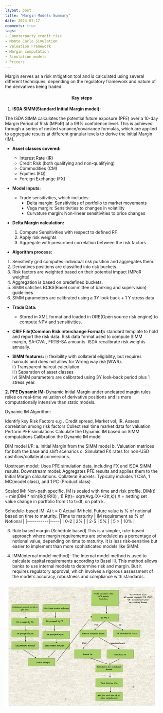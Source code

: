 ```yaml
---
layout: post
title: "Margin Models Summary"
date: 2024-07-17
comments: true
tags:
- Counterparty credit risk
- Monte Carlo Simulation
- Valuation Framework
- Margin computation
- Simulation models
- Pricers
---
```


Margin serves as a risk mitigation tool and is calculated using several different techniques, depending on the regulatory framework and nature of the derivatives being traded.
<h4 style="text-align: center;"><strong>Key steps</strong></h4>

1. **ISDA SIMM(Standard Initial Margin model):**

The ISDA SIMM calculates the potential future exposure (PFE) over a 10-day Margin Period of Risk (MPoR) at a 99% confidence level. This is achieved through a series of nested variance/covariance formulas, which are applied to aggregate results at different granular levels to derive the Initial Margin (IM).   

- **Asset classes covered:** 

  - Interest Rate (IR)  
  - Credit Risk (both qualifying and non-qualifying)  
  - Commodities (CM)  
  - Equities (EQ)  
  - Foreign Exchange (FX)   

- **Model Inputs:**  
  - Trade sensitivities, which includes: 
    - Delta margin: Sensitivities of portfolio to market movements
    - Vega margin: Sensitivities to changes in volatility
    - Curvature margin: Non-linear sensitivities to price changes

- **Delta Margin calculation:**
  1. Compute Sensitivities with respect to defined RF
  2. Apply risk weights 
  3. Aggregate with prescribed correlation between the risk factors 


- **Algorithm process:**

1. Sensitivity grid computes individual risk position and aggregates them.  
2. Derivatives positions are classified into risk buckets.  
3. Risk factors are weighted based on their potential impact (MPoR weights)   
4. Aggregation is based on predefined buckets.   
5. SIMM satisfies BCBS(Basel committee of banking and supervision) guidelines  
6. SIMM parameters are calibrated using a 3Y look back + 1 Y stress data  

- **Trade Data:**
  - Stored in XML format and loaded in ORE(Open source risk engine) to compute NPV and sensitivities. 

- **CRIF File(Common Risk interchange Format):** standard template to hold and report the risk data. Risk data format used to compute SIMM margin, SA-CVA , FRTB-SA amounts. ISDA recalibrate risk weights annually.   


- **SIMM features:**
i) flexibility with collateral eligibility, but requires haircuts and does not allow for Wrong way risk(WWR).    
ii) Transparent haircut calculation.   
iii) Separation of asset classes  
iv) SIMM parameters are calibrated using 3Y look-back period plus 1 stress year.   


**2. PFE Dynamic IM:**
Dynamic Initial Margin under uncleared margin rules relies on real-time valuation of derivative positions and is more computationally intensive than static models.

Dynamic IM Algorithm:  

Identify key Risk Factors e.g . Credit spread, Market vol, IR.
Assess correlation among risk factors 
Collect real time market data for valuation 
Perform PFE simulations 
Calculate the Dynamic IM based on SIMM computations
Calibration the Dynamic IM model 

DIM model I/P:
a. Initial Margin from the SIMM model
b. Valuation matrices for both the base and shift scenarios
c. Simulated FX rates for non-USD cashflow/collateral conversions. 

Upstream model: Uses PFE simulation data, including FX and ISDA SIMM results.
Downstream model: Aggregates PFE results and applies them to the Initial Margin calculations. 
Collateral Buckets: Typically includes 1 CSA, 1 MC(model class), and 1 PC (Product class)

 Scaled IM: 
Non-path specific. IM is scaled with time and risk profile. 
DIM(t) = min(DIM * min(R(t)/R(0) , 1) 
R(t)= sqrt(Avg.(X**2(t,k))
X = netting set value change in portfolio from t to t+dt, on path k. 



 Schedule-based IM:
At t = 0 Actual IM held. 
Future value is % of notional based on time to maturity. 
|Time to maturity     | IM requirement as % of Notional | 
|-----------|-----|
| 0-2     | 2%  | 
| 2-5       | 5%  | 
| 5 >   | 10%  | 

3. Rule based margin (Schedule based) 
This is a simpler, rule-based approach where margin requirements are scheduled as a percentage of notional value, depending on time to maturity. It is less risk-sensitive but easier to implement than more sophisticated models like SIMM. 

4. IMM(internal model method): 
The Internal model method is used to calculate capital requirements according to Basel III. This method allows banks to use internal models to determine risk and margin. But it requires regulatory approval, which involves a rigorous assessment of the model’s accuracy, robustness and compliance with standards.

<img src="https://raw.githubusercontent.com/seepls/seepls.github.io/main/img/IM%20Flow.jpg" alt="Simulation Risk Factor data flow" style="max-width:100%; height:auto;">

